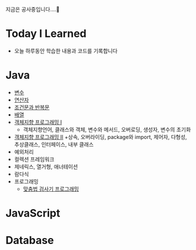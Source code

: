 지금은 공사중입니다....:see_no_evil:

# Today I Learned
+ 오늘 하루동안 학습한 내용과 코드를 기록합니다

# Java
+ [변수]()
+ [연산자]()
+ [조건문과 반복문]()
+ [배열]()
+ [객체지향 프로그래밍 Ⅰ]()
  + 객체지향언어, 클래스와 객체, 변수와 메서드, 오버로딩, 생성자, 변수의 초기화
+ [객체지향 프로그래밍 Ⅱ]()
  +상속, 오버라이딩, package와 import, 제어자, 다형성, 추상클래스, 인터페이스, 내부 클래스
+ 예외처리
+ 컬렉션 프레임워크
+ 제네릭스, 열거형, 애너테이션
+ 람다식
+ 프로그래밍
  + [맞춤법 검사기 프로그래밍]()
  
# JavaScript

# Database
